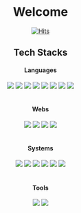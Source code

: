 <div align="center">
  
  # Welcome
  [![Hits](https://hits.seeyoufarm.com/api/count/incr/badge.svg?url=https%3A%2F%2Fgithub.com%2Fkoda-git&count_bg=%2375E123&title_bg=%23292828&icon=&icon_color=%23E7E7E7&title=hits&edge_flat=false)](https://hits.seeyoufarm.com)
</div>


<div align = "center"> 
  
  ## Tech Stacks  
  <h4>Languages</h4>
  <img style="border-radius:0px" src = "https://img.shields.io/badge/Java-FF7800?style=for-the-badge&logo=openjdk&logoColor=white"/></a>
  <img style="border-radius:0px" src = "https://img.shields.io/badge/Bash-000000?style=for-the-badge&logo=gnu-bash&logoColor=white"/></a>
  <img style="border-radius:0px" src = "https://img.shields.io/badge/Python-3776AB?style=for-the-badge&logo=python&logoColor=white"/></a>
  <img style="border-radius:0px" src = "https://img.shields.io/badge/SQLite-003B57?style=for-the-badge&logo=sqlite&logoColor=white"/></a>
  <img style="border-radius:0px" src = "https://img.shields.io/badge/C-A8B9CC?style=for-the-badge&logo=c&logoColor=white"/></a>
  <img style="border-radius:0px" src = "https://img.shields.io/badge/C++-00599C?style=for-the-badge&logo=cplusplus&logoColor=white"/></a>
  <img style="border-radius:0px" src = "https://img.shields.io/badge/Node.js-339933?style=for-the-badge&logo=node.js&logoColor=white"/></a>
  <img style="border-radius:0px" src = "https://img.shields.io/badge/rust-%23000000.svg?style=for-the-badge&logo=rust&logoColor=white"/></a>
  <br>
  <br>
  <h4>Webs</h4>
  <img style="border-radius:0px" src = "https://img.shields.io/badge/JavaScript-F7DF1E?style=for-the-badge&logo=javascript&logoColor=black"/></a>
  <img style="border-radius:0px" src = "https://img.shields.io/badge/NGINX-009639?style=for-the-badge&logo=nginx&logoColor=white"/></a>
  <img style="border-radius:0px" src = "https://img.shields.io/badge/HTML-E34F26?style=for-the-badge&logo=html5&logoColor=white"/></a>
  <img style="border-radius:0px" src = "https://img.shields.io/badge/CSS-1572B6?&style=for-the-badge&logo=css3&logoColor=white"/></a>
  <br>
  <br>
  <h4>Systems</h4>
  <img style="border-radius:0px" src = "https://img.shields.io/badge/Ubuntu-E95420?style=for-the-badge&logo=ubuntu&logoColor=white"/></a>
  <img style="border-radius:0px" src = "https://img.shields.io/badge/Debian-A81D33?style=for-the-badge&logo=debian&logoColor=white"/></a>
  <img style="border-radius:0px" src = "https://img.shields.io/badge/Arch-1793D1?style=for-the-badge&logo=arch-linux&logoColor=white"/></a>
  <img style="border-radius:0px" src = "https://img.shields.io/badge/Fedora-51A2DA?style=for-the-badge&logo=fedora&logoColor=white"/></a>
  <img style="border-radius:0px" src = "https://img.shields.io/badge/Amazon%20AWS-232F3E?style=for-the-badge&logo=amazon-aws&logoColor=white"/></a>
  <img style="border-radius:0px" src = "https://img.shields.io/badge/Oracle%20OCI-F80000?style=for-the-badge&logo=oracle&logoColor=white"/></a>

  <br>
  <br>
  <h4>Tools</h4>
  <img style="border-radius:0px" src = "https://img.shields.io/badge/Visual%20Studio%20Code-007ACC?style=for-the-badge&logo=visual-studio-code&logoColor=white"/></a>
  <img style="border-radius:0px" src = "https://img.shields.io/badge/docker-%230db7ed.svg?style=for-the-badge&logo=docker&logoColor=white)"/></a>
  <br>
  
</div>

</div>
